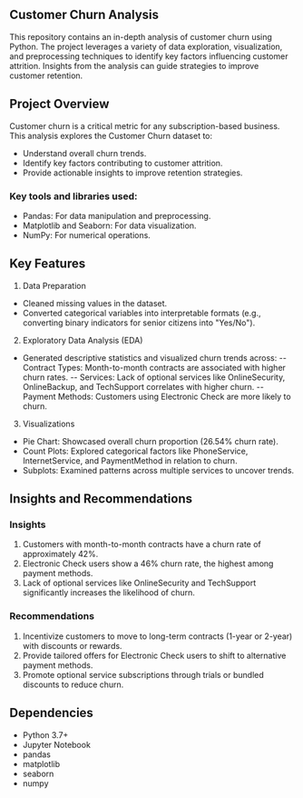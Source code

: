 ## Customer Churn Analysis
This repository contains an in-depth analysis of customer churn using Python. The project leverages a variety of data exploration, visualization, and preprocessing techniques to identify key factors influencing customer attrition. Insights from the analysis can guide strategies to improve customer retention.
## Project Overview
Customer churn is a critical metric for any subscription-based business. This analysis explores the Customer Churn dataset to:
- Understand overall churn trends.
- Identify key factors contributing to customer attrition.
- Provide actionable insights to improve retention strategies.
### Key tools and libraries used:
- Pandas: For data manipulation and preprocessing.
- Matplotlib and Seaborn: For data visualization.
- NumPy: For numerical operations.
## Key Features
1. Data Preparation
- Cleaned missing values in the dataset.
- Converted categorical variables into interpretable formats (e.g., converting binary indicators for senior citizens into "Yes/No").
2. Exploratory Data Analysis (EDA)
- Generated descriptive statistics and visualized churn trends across:
-- Contract Types: Month-to-month contracts are associated with higher churn rates.
-- Services: Lack of optional services like OnlineSecurity, OnlineBackup, and TechSupport correlates with higher churn.
-- Payment Methods: Customers using Electronic Check are more likely to churn.
3. Visualizations
- Pie Chart: Showcased overall churn proportion (26.54% churn rate).
- Count Plots: Explored categorical factors like PhoneService, InternetService, and PaymentMethod in relation to churn.
- Subplots: Examined patterns across multiple services to uncover trends.
## Insights and Recommendations
### Insights
1. Customers with month-to-month contracts have a churn rate of approximately 42%.
2. Electronic Check users show a 46% churn rate, the highest among payment methods.
3. Lack of optional services like OnlineSecurity and TechSupport significantly increases the likelihood of churn.
### Recommendations
1. Incentivize customers to move to long-term contracts (1-year or 2-year) with discounts or rewards.
2. Provide tailored offers for Electronic Check users to shift to alternative payment methods.
3. Promote optional service subscriptions through trials or bundled discounts to reduce churn.
## Dependencies
- Python 3.7+
- Jupyter Notebook
- pandas
- matplotlib
- seaborn
- numpy
